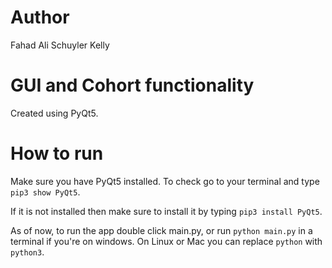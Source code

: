 # Author
Fahad Ali
Schuyler Kelly

# GUI and Cohort functionality
Created using PyQt5. 

# How to run
Make sure you have PyQt5 installed. To check go to your terminal and type `pip3 show PyQt5`. 

If it is not installed then make sure to install it by typing `pip3 install PyQt5`. 

As of now, to run the app double click main.py, or run `python main.py` in a terminal if you're on windows. On Linux or Mac you can replace `python` with `python3`. 
